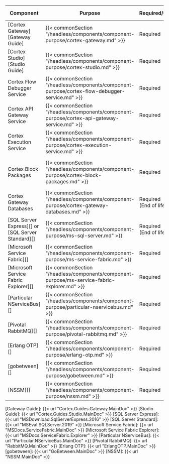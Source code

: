 | Component                                         | Purpose                                                                                        | Required/Optional           | Server Role                                |
|---------------------------------------------------|------------------------------------------------------------------------------------------------|-----------------------------|--------------------------------------------|
| [Cortex Gateway][Gateway Guide]                   | {{< commonSection "/headless/components/component-purpose/cortex-gateway.md" >}}               | Required                    | Web Application Server                     |
| [Cortex Studio][Studio Guide]                     | {{< commonSection "/headless/components/component-purpose/cortex-studio.md" >}}                | Required                    | Web Application Server                     |
| Cortex Flow Debugger Service                      | {{< commonSection "/headless/components/component-purpose/cortex-flow-debugger-service.md" >}} | Required                    | Web Application Server                     |
| Cortex API Gateway Service                        | {{< commonSection "/headless/components/component-purpose/cortex-api-gateway-service.md" >}}   | Required                    | Application Server                         |
| Cortex Execution Service                          | {{< commonSection "/headless/components/component-purpose/cortex-execution-service.md" >}}     | Required                    | Application Server                         |
| Cortex Block Packages                             | {{< commonSection "/headless/components/component-purpose/cortex-block-packages.md" >}}        | Required                    | Web Application Server, Application Server |
| Cortex Gateway Databases                          | {{< commonSection "/headless/components/component-purpose/cortex-gateway-databases.md" >}}     | Required<br />(End of life) | Web Application Server                     |
| [SQL Server Express][] or [SQL Server Standard][] | {{< commonSection "/headless/components/component-purpose/ms-sql-server.md" >}}                | Required<br />(End of life) | Web Application Server                     |
| [Microsoft Service Fabric][]                      | {{< commonSection "/headless/components/component-purpose/ms-service-fabric.md" >}}            | Required                    | Application Server                         |
| [Microsoft Service Fabric Explorer][]             | {{< commonSection "/headless/components/component-purpose/ms-service-fabric-explorer.md" >}}   | Required                    | Application Server                         |
| [Particular NServiceBus][]                        | {{< commonSection "/headless/components/component-purpose/particular-nservicebus.md" >}}       | Required                    | Application Server                         |
| [Pivotal RabbitMQ][]                              | {{< commonSection "/headless/components/component-purpose/pivotal-rabbitmq.md" >}}             | Required                    | Application Server                         |
| [Erlang OTP][]                                    | {{< commonSection "/headless/components/component-purpose/erlang-otp.md" >}}                   | Required                    | Application Server                         |
| [gobetween][]                                     | {{< commonSection "/headless/components/component-purpose/gobetween.md" >}}                    | Required                    | Load Balancer                              |
| [NSSM][]                                          | {{< commonSection "/headless/components/component-purpose/nssm.md" >}}                         | Required                    | Load Balancer                              |

[Gateway Guide]: {{< url "Cortex.Guides.Gateway.MainDoc" >}}
[Studio Guide]: {{< url "Cortex.Guides.Studio.MainDoc" >}}
[SQL Server Express]: {{< url "MSDownload.SqlServerExpress.2016" >}}
[SQL Server Standard]: {{< url "MSEval.SQLServer.2019" >}}
[Microsoft Service Fabric]: {{< url "MSDocs.ServiceFabric.MainDoc" >}}
[Microsoft Service Fabric Explorer]: {{< url "MSDocs.ServiceFabric.Explorer" >}}
[Particular NServiceBus]: {{< url "Particular.NServiceBus.MainDoc" >}}
[Pivotal RabbitMQ]: {{< url "RabbitMQ.MainDoc" >}}
[Erlang OTP]: {{< url "ErlangOTP.MainDoc" >}}
[gobetween]: {{< url "GoBetween.MainDoc" >}}
[NSSM]: {{< url "NSSM.MainDoc" >}}